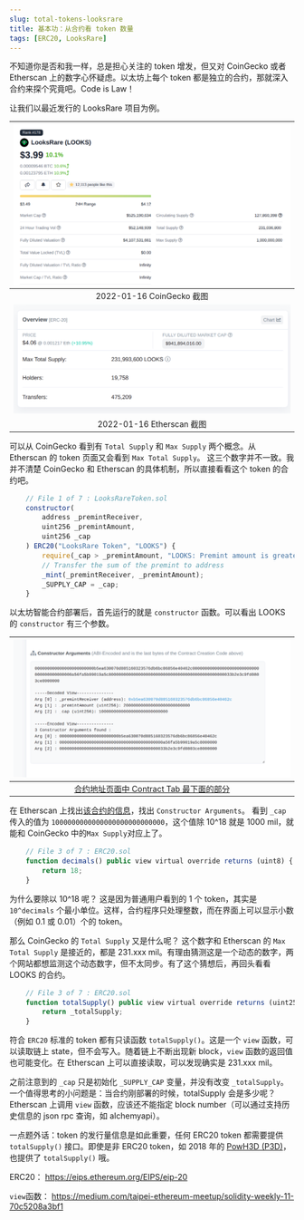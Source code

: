 ```yaml
---
slug: total-tokens-looksrare
title: 基本功：从合约看 token 数量
tags: [ERC20, LooksRare]
---
```


不知道你是否和我一样，总是担心关注的 token 增发，但又对 CoinGecko 或者 Etherscan 上的数字心怀疑虑。以太坊上每个 token 都是独立的合约，那就深入合约来探个究竟吧。Code is Law！ 

让我们以最近发行的 LooksRare 项目为例。

| ![coingecko](./coingecko.png) |
|:--:|
| 2022-01-16 CoinGecko 截图 |
| ![etherscan](./etherscan-looks.png) |
| 2022-01-16 Etherscan 截图 |

可以从 CoinGecko 看到有 `Total Supply` 和 `Max Supply` 两个概念。从 Etherscan 的 token 页面又会看到 `Max Total Supply`。 这三个数字并不一致。我并不清楚 CoinGecko 和 Etherscan 的具体机制，所以直接看看这个 token 的合约吧。 

```js
    // File 1 of 7 : LooksRareToken.sol
    constructor(
        address _premintReceiver,
        uint256 _premintAmount,
        uint256 _cap
    ) ERC20("LooksRare Token", "LOOKS") {
        require(_cap > _premintAmount, "LOOKS: Premint amount is greater than cap");
        // Transfer the sum of the premint to address
        _mint(_premintReceiver, _premintAmount);
        _SUPPLY_CAP = _cap;
    }
```

以太坊智能合约部署后，首先运行的就是 `constructor` 函数。可以看出 LOOKS 的 `constructor` 有三个参数。 

| ![constructor](./constructor.png) |
|:--:|
| [合约地址页面中 Contract Tab 最下面的部分](https://etherscan.io/address/0xf4d2888d29d722226fafa5d9b24f9164c092421e#code) |

在 Etherscan 上找出[该合约的信息](https://etherscan.io/address/0xf4d2888d29d722226fafa5d9b24f9164c092421e)，找出 `Constructor Arguments`。 看到 `_cap` 传入的值为 `1000000000000000000000000000`，这个值除 10^18 就是 1000 mil，就能和 CoinGecko 中的`Max Supply`对应上了。

```js
    // File 3 of 7 : ERC20.sol
    function decimals() public view virtual override returns (uint8) {
        return 18;
    }
```

为什么要除以 10^18 呢？ 这是因为普通用户看到的 1 个 token，其实是 `10^decimals` 个最小单位。这样，合约程序只处理整数，而在界面上可以显示小数（例如 0.1 或 0.01）个的 token。

那么 CoinGecko 的 `Total Supply` 又是什么呢？ 这个数字和 Etherscan 的 `Max Total Supply` 是接近的，都是 231.xxx mil。有理由猜测这是一个动态的数字，两个网站都想监测这个动态数字，但不太同步。有了这个猜想后，再回头看看 LOOKS 的合约。

```js
    // File 3 of 7 : ERC20.sol
    function totalSupply() public view virtual override returns (uint256) {
        return _totalSupply;
    }
```

符合 `ERC20` 标准的 token 都有只读函数 `totalSupply()`。这是一个 `view` 函数，可以读取链上 state，但不会写入。随着链上不断出现新 block，`view` 函数的返回值也可能变化。在 Etherscan 上可以直接读取，可以发现确实是 231.xxx mil。

之前注意到的 `_cap` 只是初始化 `_SUPPLY_CAP` 变量，并没有改变 `_totalSupply`。一个值得思考的小问题是：当合约刚部署的时候，totalSupply 会是多少呢？ Etherscan 上调用 `view` 函数，应该还不能指定 block number（可以通过支持历史信息的 json rpc 查询，如 alchemyapi）。

一点题外话：token 的发行量信息是如此重要，任何 ERC20 token 都需要提供 `totalSupply()` 接口。即使是非 ERC20 token，如 2018 年的 [PowH3D (P3D)](https://etherscan.io/address/0xb3775fb83f7d12a36e0475abdd1fca35c091efbe)，也提供了 `totalSupply()` 哦。


ERC20： https://eips.ethereum.org/EIPS/eip-20

`view`函数： https://medium.com/taipei-ethereum-meetup/solidity-weekly-11-70c5208a3bf1
